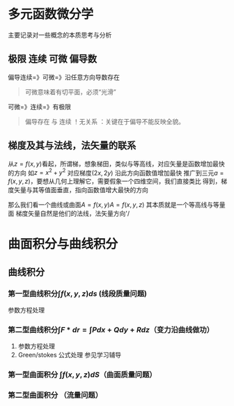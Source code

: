 # 多元函数微分学
 
主要记录对一些概念的本质思考与分析
## 极限 连续 可微 偏导数
偏导连续=》可微=》沿任意方向导数存在

> 可微意味着有切平面，必须“光滑”

可微=》连续=》有极限

> 偏导存在 与 连续 ！无关系 ：关键在于偏导不能反映全貌。

## 梯度及其与法线，法矢量的联系
从$z=f(x,y)$看起，所谓梯，想象梯田，类似与等高线，对应矢量是函数增加最快的方向
如$z=x^2+y^2$ 对应梯度$(2x,2y)$ 沿此方向函数值增加最快
推广到三元$a=f(x,y,z)$，要想从几何上理解它，需要假象一个四维空间，我们直接类比
得到，梯度矢量与其等值面垂直，指向函数值增大最快的方向

那么我们看一个曲线或曲面$A=f(x,y)A=f(x,y,z)$
其本质就是一个等高线与等量面
梯度矢量自然是他们的法线，法矢量方向'/

# 曲面积分与曲线积分
## 曲线积分
### 第一型曲线积分$\int f(x,y,z)ds$ (线段质量问题)
参数方程处理
### 第二型曲线积分$\int F*dr=\int Pdx+Qdy+Rdz$（变力沿曲线做功）
1. 参数方程处理
2. Green/stokes 公式处理 参见学习辅导
### 第一型曲面积分 $\int f(x,y,z)dS$（曲面质量问题）
### 第二型曲面积分 （流量问题）
